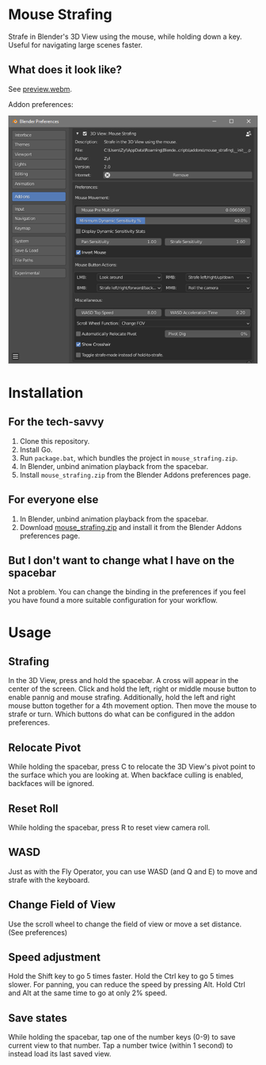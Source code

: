 # Mouse Strafing
Strafe in Blender's 3D View using the mouse, while holding down a key. Useful for navigating large scenes faster.

## What does it look like?
See [preview.webm](https://raw.githubusercontent.com/Zyl9393/mouse_strafing/master/preview.webm).

Addon preferences:

![Addon preferences](prefs.png "Addon preferences")

# Installation
## For the tech-savvy
1. Clone this repository.
2. Install Go.
3. Run `package.bat`, which bundles the project in `mouse_strafing.zip`.
4. In Blender, unbind animation playback from the spacebar.
5. Install `mouse_strafing.zip` from the Blender Addons preferences page.

## For everyone else
1. In Blender, unbind animation playback from the spacebar.
2. Download [mouse_strafing.zip](https://github.com/Zyl9393/mouse_strafing/raw/master/mouse_strafing.zip) and install it from the Blender Addons preferences page.

## But I don't want to change what I have on the spacebar
Not a problem. You can change the binding in the preferences if you feel you have found a more suitable configuration for your workflow.

# Usage
## Strafing
In the 3D View, press and hold the spacebar. A cross will appear in the center of the screen. Click and hold the left, right or middle mouse button to enable pannig and mouse strafing. Additionally, hold the left and right mouse button together for a 4th movement option. Then move the mouse to strafe or turn. Which buttons do what can be configured in the addon preferences.

## Relocate Pivot
While holding the spacebar, press C to relocate the 3D View's pivot point to the surface which you are looking at. When backface culling is enabled, backfaces will be ignored.

## Reset Roll
While holding the spacebar, press R to reset view camera roll.

## WASD
Just as with the Fly Operator, you can use WASD (and Q and E) to move and strafe with the keyboard.

## Change Field of View
Use the scroll wheel to change the field of view or move a set distance. (See preferences)

## Speed adjustment
Hold the Shift key to go 5 times faster. Hold the Ctrl key to go 5 times slower. For panning, you can reduce the speed by pressing Alt. Hold Ctrl and Alt at the same time to go at only 2% speed.

## Save states
While holding the spacebar, tap one of the number keys (0-9) to save current view to that number. Tap a number twice (within 1 second) to instead load its last saved view.
